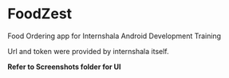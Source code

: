 # FoodZest

Food Ordering app for Internshala Android Development Training

Url and token were provided by internshala itself.


**Refer to Screenshots folder for UI**
